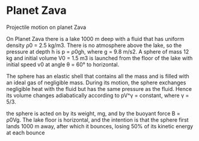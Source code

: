 # Planet Zava
Projectile motion on planet Zava

On Planet Zava there is a lake 1000 m deep with a fluid that has uniform density ρ0 = 2.5 kg/m3.
There is no atmosphere above the lake, so the pressure at depth h is p = ρ0gh, where
g = 9.8 m/s2. A sphere of mass 12 kg and initial volume V0 = 1.5 m3 is launched from the floor
of the lake with initial speed v0 at angle θ = 60° to horizontal.

The sphere has an elastic shell that contains all the mass and is filled with an ideal gas of
negligible mass. During its motion, the sphere exchanges negligible heat with the fluid but has
the same pressure as the fluid. Hence its volume changes adiabatically according to
pV^γ = constant, where γ = 5/3.

the sphere is acted on by its weight, mg, and by the buoyant force
B = ρ0Vg. The lake floor is horizontal, and the intention is that the sphere first lands 1000 m
away, after which it bounces, losing 50% of its kinetic energy at each bounce
